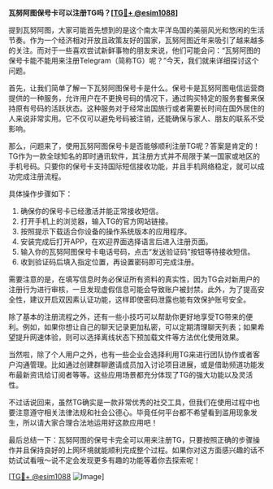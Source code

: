 **瓦努阿图保号卡可以注册TG吗？[[TG💪+ @esim1088](https://t.me/s/esim1088)]**

提到瓦努阿图，大家可能首先想到的是这个南太平洋岛国的美丽风光和悠闲的生活节奏。作为一个经济相对开放且政策友好的国家，瓦努阿图近年来吸引了越来越多的关注。而对于一些喜欢尝试新鲜事物的朋友来说，他们可能会问：“瓦努阿图的保号卡能不能用来注册Telegram（简称TG）呢？”今天，我们就来详细探讨这个问题。

首先，让我们简单了解一下瓦努阿图保号卡是什么。保号卡是瓦努阿图电信运营商提供的一种服务，允许用户在不更换号码的情况下，通过购买特定的服务套餐来保持原有号码的活跃状态。这种服务对于经常出国旅行或者需要长时间在国外居住的人来说非常实用。它不仅可以避免号码被注销，还能确保与家人、朋友的联系不受影响。

那么，问题来了，使用瓦努阿图保号卡是否能够顺利注册TG呢？答案是肯定的！TG作为一款全球知名的即时通讯软件，其注册方式并不局限于某一国家或地区的手机号码。只要你的保号卡支持国际短信接收功能，并且手机网络稳定，就可以成功完成注册流程。

具体操作步骤如下：
1. 确保你的保号卡已经激活并能正常接收短信。
2. 打开手机上的浏览器，输入TG的官方网站链接。
3. 按照提示下载适合你设备的操作系统版本的应用程序。
4. 安装完成后打开APP，在欢迎界面选择语言后进入注册页面。
5. 输入你的瓦努阿图保号卡电话号码，点击“发送验证码”按钮等待接收短信。
6. 收到验证码后填入指定位置，再设置密码即可完成注册。

需要注意的是，在填写信息时务必保证所有资料的真实性，因为TG会对新用户的注册行为进行审核，一旦发现虚假信息可能会导致账户被封禁。此外，为了提高安全性，建议开启双因素认证功能，这样即使密码泄露也能有效保护账号安全。

除了基本的注册流程之外，还有一些小技巧可以帮助你更好地享受TG带来的便利。例如，如果你想让自己的聊天记录更加私密，可以定期清理聊天列表；如果希望提升网速体验，则可以选择离线状态下预加载文件等方法优化使用效果。

当然啦，除了个人用户之外，也有一些企业会选择利用TG来进行团队协作或者客户沟通管理。比如通过创建群聊邀请成员加入讨论项目进展，或是借助频道功能发布最新资讯给订阅者等等。这些应用场景都充分体现了TG的强大功能以及灵活性。

不过话说回来，虽然TG确实是一款非常优秀的社交工具，但我们在使用过程中也要注意遵守相关法律法规和社会公德心。毕竟任何平台都不希望看到滥用现象发生，所以请大家合理合法地运用好这款应用吧！

最后总结一下：瓦努阿图的保号卡完全可以用来注册TG，只要按照正确的步骤操作并且保持良好的上网环境就能顺利完成整个过程。如果你对这方面感兴趣的话不妨试试看哦～说不定会发现更多有趣的功能等着你去探索呢！

[[TG💪+ @esim1088](https://t.me/s/esim1088) ![Image](https://i.postimg.cc/4NQfJmqS/Snipaste-2025-05-13-00-14-12.png)]